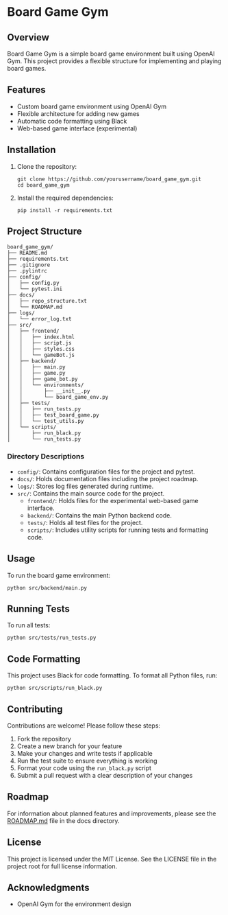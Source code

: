 # Board Game Gym

## Overview

Board Game Gym is a simple board game environment built using OpenAI Gym. This project provides a flexible structure for implementing and playing board games.

## Features

- Custom board game environment using OpenAI Gym
- Flexible architecture for adding new games
- Automatic code formatting using Black
- Web-based game interface (experimental)

## Installation

1. Clone the repository:
   ```
   git clone https://github.com/yourusername/board_game_gym.git
   cd board_game_gym
   ```

2. Install the required dependencies:
   ```
   pip install -r requirements.txt
   ```

## Project Structure

```
board_game_gym/
├── README.md
├── requirements.txt
├── .gitignore
├── .pylintrc
├── config/
│   ├── config.py
│   └── pytest.ini
├── docs/
│   ├── repo_structure.txt
│   └── ROADMAP.md
├── logs/
│   └── error_log.txt
├── src/
│   ├── frontend/
│   │   ├── index.html
│   │   ├── script.js
│   │   ├── styles.css
│   │   └── gameBot.js
│   ├── backend/
│   │   ├── main.py
│   │   ├── game.py
│   │   ├── game_bot.py
│   │   └── environments/
│   │       ├── __init__.py
│   │       └── board_game_env.py
│   ├── tests/
│   │   ├── run_tests.py
│   │   ├── test_board_game.py
│   │   └── test_utils.py
│   └── scripts/
│       ├── run_black.py
│       └── run_tests.py
```

### Directory Descriptions

- `config/`: Contains configuration files for the project and pytest.
- `docs/`: Holds documentation files including the project roadmap.
- `logs/`: Stores log files generated during runtime.
- `src/`: Contains the main source code for the project.
  - `frontend/`: Holds files for the experimental web-based game interface.
  - `backend/`: Contains the main Python backend code.
  - `tests/`: Holds all test files for the project.
  - `scripts/`: Includes utility scripts for running tests and formatting code.

## Usage

To run the board game environment:

```
python src/backend/main.py
```

## Running Tests

To run all tests:

```
python src/tests/run_tests.py
```

## Code Formatting

This project uses Black for code formatting. To format all Python files, run:

```
python src/scripts/run_black.py
```

## Contributing

Contributions are welcome! Please follow these steps:

1. Fork the repository
2. Create a new branch for your feature
3. Make your changes and write tests if applicable
4. Run the test suite to ensure everything is working
5. Format your code using the `run_black.py` script
6. Submit a pull request with a clear description of your changes

## Roadmap

For information about planned features and improvements, please see the [ROADMAP.md](docs/ROADMAP.md) file in the docs directory.

## License

This project is licensed under the MIT License. See the LICENSE file in the project root for full license information.

## Acknowledgments

- OpenAI Gym for the environment design
